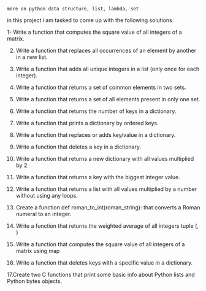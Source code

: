 	more on python data structure, list, lambda, set

in this project i am tasked to come up with the following solutions

1- Write a function that computes the square value of all integers of a matrix.

2. Write a function that replaces all occurrences of an element by another in a new list.

3. Write a function that adds all unique integers in a list (only once for each integer).

4. Write a function that returns a set of common elements in two sets.

5. Write a function that returns a set of all elements present in only one set.

6. Write a function that returns the number of keys in a dictionary.

7. Write a function that prints a dictionary by ordered keys.

8. Write a function that replaces or adds key/value in a dictionary.

9. Write a function that deletes a key in a dictionary.

10. Write a function that returns a new dictionary with all values multiplied by 2
11. Write a function that returns a key with the biggest integer value.

12. Write a function that returns a list with all values multiplied by a number without using any loops.

13. Create a function def roman_to_int(roman_string): that converts a Roman numeral to an integer.

14. Write a function that returns the weighted average of all integers tuple (<score>, <weight>)

15. Write a function that computes the square value of all integers of a matrix using map

16. Write a function that deletes keys with a specific value in a dictionary.

17.Create two C functions that print some basic info about Python lists and Python bytes objects.

 
